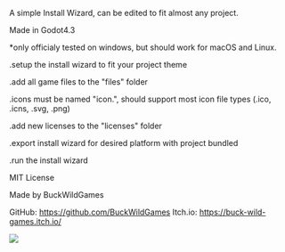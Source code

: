 A simple Install Wizard, can be edited to fit almost any project.

Made in Godot4.3

*only officialy tested on windows, but should work for macOS and Linux.

.setup the install wizard to fit your project theme

.add all game files to the "files" folder

.icons must be named "icon.", should support most icon file types (.ico, .icns, .svg, .png)

.add new licenses to the "licenses" folder

.export install wizard for desired platform with project bundled

.run the install wizard

MIT License

Made by BuckWildGames

GitHub: https://github.com/BuckWildGames
Itch.io: https://buck-wild-games.itch.io/

<a href="https://www.buymeacoffee.com/buckwildgames"><img src="https://img.buymeacoffee.com/button-api/?text=Buy me a coffee&emoji=☕&slug=buckwildgames&button_colour=5F7FFF&font_colour=000000&font_family=Inter&outline_colour=000000&coffee_colour=ffffff" /></a>



